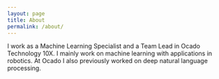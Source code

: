 ```yaml
---
layout: page
title: About
permalink: /about/
---
```


I work as a Machine Learning Specialist and a Team Lead in Ocado Technology 10X. I mainly work on machine learning with applications in robotics. At Ocado I also previously worked on deep natural language processing.
